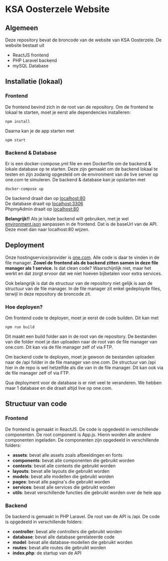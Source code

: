 # KSA Oosterzele Website

## Algemeen
Deze repository bevat de broncode van de website van KSA Oosterzele. De website bestaat uit
- ReactJS frontend
- PHP Laravel backend
- mySQL Database

## Installatie (lokaal)
### Frontend
De frontend bevind zich in de root van de repository. Om de frontend te lokaal te starten, moet je eerst alle dependencies installeren:
```
npm install
```
Daarna kan je de app starten met

```
npm start
```

### Backend & Database
Er is een docker-compose.yml file en een Dockerfile om de backend & lokale database op te starten. Deze zijn gemaakt om de backend lokaal te testen en zijn zodanig opgesteld om de environment van de live server op one.com te simuleren. De backend & database kan je opstarten met
```
docker-compose up
```
De backend draait dan op [localhost:80](http://localhost:8080)  
De database draait op [localhost:3306](http://localhost:3306)  
PhpmyAdmin draait op [localhost:80](http://localhost:80)

**Belangrijk!!**
Als je lokale backend wilt gebruiken, met je wel [environment.json](src/environment.json) aanpassen in de frontend. Dat is de baseUrl van de API. Deze moet dan naar localhost:80 wijzen.

## Deployment
Onze hostingservice/provider is [one.com](https://www.one.com/nl/). Alle code is daar te vinden in de file manager. <b>Zowel de frontend als de backend zitten samen in deze file manager als 1 service.</b> Is dat clean code? Waarschijnlijk niet, maar het werkt en dat zorgt ervoor dat we niet hoeven bijbetalen voor extra services.

Ook belangrijk is dat de structuur van de repository niet gelijk is aan de structuur van de file manager. In de file manager zit enkel gedeployde files, terwijl in deze repository de broncode zit.

### Hoe deployen?
Om frontend code te deployen, moet je eerst de code builden. Dit kan met
```
npm run build
```
Dit maakt een build folder aan in de root van de repository. De bestanden van die folder moet je dan uploaden naar de root van de file manager van one.com. Dit kan via de file manager zelf of via FTP.

Om backend code te deployen, moet je gewoon de bestanden uploaden naar de /api folder in de file manager van one.com. De structuur van /api hier in de repo is wel hetzelfde als die van in de file manager. Dit kan ook via de file manager zelf of via FTP.

Qua deployment voor de database is er niet veel te veranderen. We hebben maar 1 database en die draait altijd live op one.com.

## Structuur van code
### Frontend
De frontend is gemaakt in ReactJS. De code is opgedeeld in verschillende componenten. De root component is App.js. Hierin worden alle andere componenten ingeladen. De componenten zijn opgedeeld in verschillende folders:
- <b>assets</b>: bevat alle assets zoals afbeeldingen en fonts
- <b>components</b>: bevat alle componenten die gebruikt worden
- <b>contexts</b>: bevat alle contexts die gebruikt worden
- <b>layouts</b>: bevat alle layouts die gebruikt worden
- <b>models</b>: bevat alle modellen die gebruikt worden
- <b>pages</b>: bevat alle pagina's die gebruikt worden
- <b>services</b>: bevat alle services die gebruikt worden
- <b>utils</b>: bevat verschillende functies die gebruikt worden over de hele app

### Backend
De backend is gemaakt in PHP Laravel. De root van de API is /api. De code is opgedeeld in verschillende folders:
- <b>controller</b>: bevat alle controllers die gebruikt worden
- <b>database</b>: bevat alle database gerelateerde code
- <b>model</b>: bevat alle database-modellen die gebruikt worden
- <b>routes</b>: bevat alle routes die gebruikt worden
- <b>index.php</b>: de startup van de API